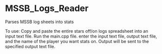 # MSSB_Logs_Reader
Parses MSSB log sheets into stats


To use:
Copy and paste the entire stars off/on logs spreadsheet into an input text file.
Run the main.cpp file.
enter the input text file, output text file, and the name of the player you want stats on.
Output will be sent to the specified output text file.
